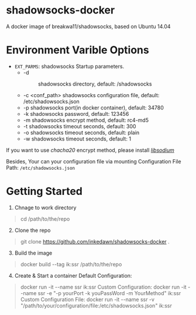 # shadowsocks-docker
A docker image of breakwa11/shadowsocks, based on Ubuntu 14.04

# Environment Varible Options
+ `EXT_PARMS`: shadowsocks Startup parameters.
  + -d <dir>           shadowsocks directory, default: /shadowsocks
  + -c <conf_path>      shadowsocks configuration file, default: /etc/shadowsocks.json
  + -p <port>           shadowsocks port(in docker container), default: 34780
  + -k <password>       shadowsocks password, default: 123456
  + -m <method>         shadowsocks encrypt method, default: rc4-md5
  + -t <timeout>        shadowsocks timeout seconds, default: 300
  + -o <obfs>           shadowsocks timeout seconds, default: plain
  + -w <workers>        shadowsocks timeout seconds, default: 1

If you want to use *chacha20* encrypt method, please install [*libsodium*](https://download.libsodium.org/libsodium/releases/)

Besides, Your can your configuration file via mounting
Configuration File Path: `/etc/shadowsocks.json`

# Getting Started

1. Chnage to work directory
> cd /path/to/the/repo

2. Clone the repo
> git clone https://github.com/inkedawn/shadowsocks-docker .

3. Build the image
> docker build --tag ik:ssr /path/to/the/repo

4. Create & Start a container
Default Configuration:
> docker run -it --name ssr ik:ssr
Custom Configuration:
> docker run -it --name ssr -e "-p yourPort -k youPassWord -m YourMethod" ik:ssr
Custom Configuration File:
> docker run -it --name ssr -v "/path/to/your/configuration/file:/etc/shadowsocks.json" ik:ssr